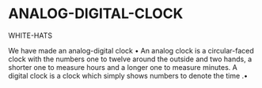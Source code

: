 # ANALOG-DIGITAL-CLOCK
WHITE-HATS

We have made an analog-digital clock
• An analog clock is a circular-faced clock with the numbers one to twelve around the outside and two hands, a shorter one to measure hours and a longer one to measure minutes. A digital clock is a clock which simply shows numbers to denote the time .•
